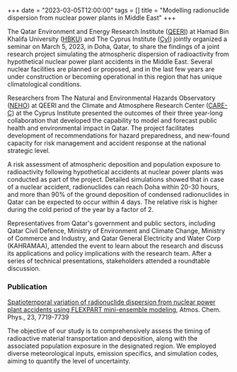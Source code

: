 +++
date = "2023-03-05T12:00:00"
tags = []
title = "Modelling radionuclide dispersion from nuclear power plants in Middle East"
+++

The Qatar Environment and Energy Research Institute ([QEERI](https://www.hbku.edu.qa/en/qeeri)) at Hamad Bin Khalifa University ([HBKU](https://www.hbku.edu.qa/en)) and The Cyprus Institute ([CyI](https://www.cyi.ac.cy)) jointly organized a seminar on March 5, 2023, in Doha, Qatar, to share the findings of a joint research project simulating the atmospheric dispersion of radioactivity from hypothetical nuclear power plant accidents in the Middle East. Several nuclear facilities are planned or proposed, and in the last few years are under construction or becoming operational in this region that has unique climatological conditions.

Researchers from The Natural and Environmental Hazards Observatory ([NEHO](https://www.hbku.edu.qa/en/qeeri/neho)) at QEERI and the Climate and Atmosphere Research Center ([CARE-C](https://emme-care.cyi.ac.cy)) at the Cyprus Institute presented the outcomes of their three year-long collaboration that developed the capability to model and forecast public health and environmental impact in Qatar. The project facilitates development of recommendations for hazard preparedness, and new-found capacity for risk management and accident response at the national strategic level. 

A risk assessment of atmospheric deposition and population exposure to radioactivity following hypothetical accidents at nuclear power plants was conducted as part of the project. Detailed simulations showed that in case of a nuclear accident, radionuclides can reach Doha within 20-30 hours, and more than 90% of the ground deposition of condensed radionuclides in Qatar can be expected to occur within 4 days. The relative risk is higher during the cold period of the year by a factor of 2.

Representatives from Qatar's government and public sectors, including Qatar Civil Defence, Ministry of Environment and Climate Change, Ministry of Commerce and Industry, and Qatar General Electricity and Water Corp (KAHRAMAA), attended the event to learn about the research and discuss its applications and policy implications with the research team. After a series of technical presentations, stakeholders attended a roundtable discussion. 


### Publication  

[Spatiotemporal variation of radionuclide dispersion from nuclear power plant accidents using FLEXPART mini-ensemble modeling](https://doi.org/10.5194/acp-23-7719-2023), Atmos. Chem. Phys., 23, 7719-7739

The objective of our study is to comprehensively assess the timing of radioactive material transportation and deposition, along with the associated population exposure in the designated region. We employed diverse meteorological inputs, emission specifics, and simulation codes, aiming to quantify the level of uncertainty.
